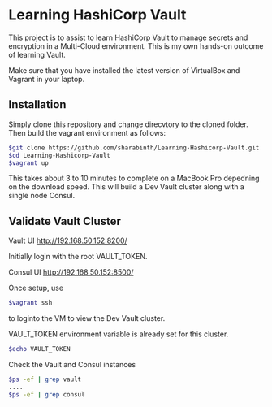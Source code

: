 # Learning HashiCorp Vault
This project is to assist to learn HashiCorp Vault to manage secrets and encryption in a Multi-Cloud environment.  This is my own hands-on outcome of learning Vault.

Make sure that you have installed the latest version of VirtualBox and Vagrant in your laptop.

## Installation
Simply clone this repository and change direcvtory to the cloned folder. Then build the vagrant environment as follows:


``` bash
$git clone https://github.com/sharabinth/Learning-Hashicorp-Vault.git
$cd Learning-Hashicorp-Vault
$vagrant up
```

This takes about 3 to 10 minutes to complete on a MacBook Pro depedning on the download speed. This will build a Dev Vault cluster along with a single node Consul.

## Validate Vault Cluster

Vault UI http://192.168.50.152:8200/

Initially login with the root VAULT_TOKEN.

Consul UI http://192.168.50.152:8500/


Once setup, use 
``` bash
$vagrant ssh
```
to loginto the VM to view the Dev Vault cluster.

VAULT_TOKEN environment variable is already set for this cluster.

``` bash
$echo VAULT_TOKEN
```

Check the Vault and Consul instances

``` bash
$ps -ef | grep vault
....
$ps -ef | grep consul
```



